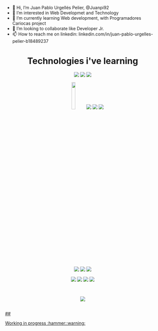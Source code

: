 - 👋 Hi, I’m Juan Pablo Urgellés Pelier, @Juanpi92
- 👀 I’m interested in Web Developmet and Technology
- 🌱 I’m currently learning Web development, with Programadores Cariocas project
- 💞️ I’m looking to collaborate like Developer Jr.
- 📫 How to reach me on linkedin: linkedin.com/in/juan-pablo-urgelles-pelier-b18489237

<div style="display: inline_block" align="center">
  
  Technologies i've learning
===========================
  
  <a href="#"><img src="https://img.shields.io/badge/HTML5-E34F26?style=for-the-badge&logo=html5&logoColor=white"></a>
  <a href="#"><img src="https://img.shields.io/badge/CSS3-1572B6?style=for-the-badge&logo=css3&logoColor=white"></a>
  <a href="#"><img src="https://img.shields.io/badge/JavaScript-323330?style=for-the-badge&logo=javascript&logoColor=F7DF1E"></a>
  
  <a href="#"><img src="https://img.shields.io/badge/React-20232A?style=for-the-badge&logo=react&logoColor=61DAFB" width="15%"></a>
  <a href="#"><img src="https://img.shields.io/badge/Material%20UI-007FFF?style=for-the-badge&logo=mui&logoColor=white"></a>
  <a href="#"><img src="https://img.shields.io/badge/Bootstrap-563D7C?style=for-the-badge&logo=bootstrap&logoColor=white"></a>
  <a href="#"><img src="https://img.shields.io/badge/SASS-hotpink.svg?style=for-the-badge&logo=SASS&logoColor=white"></a>

  <a href="#"><img src="https://img.shields.io/badge/Vercel-000000?style=for-the-badge&logo=vercel&logoColor=white"></a>
  <a href="#"><img src="https://img.shields.io/badge/GIT-E44C30?style=for-the-badge&logo=git&logoColor=white"></a>
  <a href="#"><img src="https://img.shields.io/badge/GitHub-100000?style=for-the-badge&logo=github&logoColor=white"></a>
  
  <a href="#"><img src="https://img.shields.io/badge/Trello-0052CC?style=for-the-badge&logo=trello&logoColor=white"></a>
  <a href="#"><img src="https://img.shields.io/badge/Figma-F24E1E?style=for-the-badge&logo=figma&logoColor=white"></a>
  <a href="#"><img src="https://img.shields.io/badge/Codewars-B1361E?style=for-the-badge&logo=Codewars&logoColor=white"></a>
  <a href="#"><img src="https://img.shields.io/badge/Canva-%2300C4CC.svg?&style=for-the-badge&logo=Canva&logoColor=white"></a>

  
  
  
</div>

<div align="center">
  <a href="https://github.com/Juanpi92"/>
</div>
</br>
<p align="center">   <img alingn="center" src="https://profile-counter.glitch.me/juanpi92/count.svg" /></p>
</br>
## </p> Working in progress :hammer::warning:

<!---
Juanpi92/Juanpi92 is a ✨ special ✨ repository because its `README.md` (this file) appears on your GitHub profile.
You can click the Preview link to take a look at your changes.
--->
